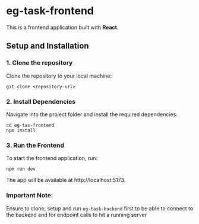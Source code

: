 # eg-task-frontend

This is a frontend application built with **React**.

## Setup and Installation

### 1. Clone the repository

Clone the repository to your local machine:

```
git clone <repository-url>
```
### 2. Install Dependencies
Navigate into the project folder and install the required dependencies:
```
cd eg-tas-frontend
npm install
```

### 3. Run the Frontend
To start the frontend application, run:
```
npm run dev
```
The app will be available at http://localhost:5173.

### Important Note:
Ensure to clone, setup and run `eg-task-backend` first to be able to connect to the backend and for endpoint calls to hit a running server